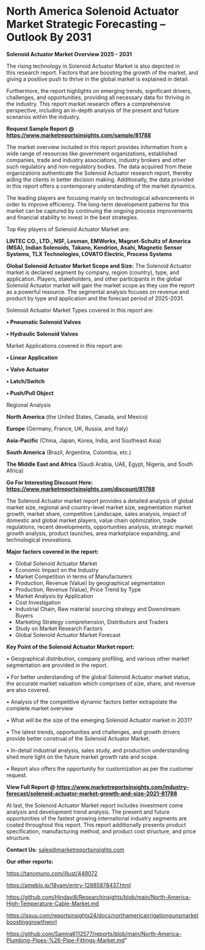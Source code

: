 # North America Solenoid Actuator Market Strategic Forecasting – Outlook By 2031

<Strong> Solenoid Actuator Market Overview 2025 - 2031</strong>

The rising technology in Solenoid Actuator Market is also depicted in this research report. Factors that are boosting the growth of the market, and giving a positive push to thrive in the global market is explained in detail.

Furthermore, the report highlights on emerging trends, significant drivers, challenges, and opportunities, providing all necessary data for thriving in the industry. This report market research offers a comprehensive perspective, including an in-depth analysis of the present and future scenarios within the industry.

<strong>Request Sample Report @ <a href=https://www.marketreportsinsights.com/sample/81788>https://www.marketreportsinsights.com/sample/81788</a></strong>

The market overview included in this report provides information from a wide range of resources like government organizations, established companies, trade and industry associations, industry brokers and other such regulatory and non-regulatory bodies. The data acquired from these organizations authenticate the Solenoid Actuator research report, thereby aiding the clients in better decision making. Additionally, the data provided in this report offers a contemporary understanding of the market dynamics.

The leading players are focusing mainly on technological advancements in order to improve efficiency. The long-term development patterns for this market can be captured by continuing the ongoing process improvements and financial stability to invest in the best strategies.

Top Key players of Solenoid Actuator Market are:

<strong>LINTEC CO., LTD., NSF, Lesman, EMWorks, Magnet-Schultz of America (MSA), Indian Solenoids, Takano, Kendrion, Asahi, Magnetic Sensor Systems, TLX Technologies, LOVATO Electric, Process Systems</strong>

<strong><b>Global Solenoid Actuator Market Scope and Size:</b></strong>
The Solenoid Actuator market is declared segment by company, region (country), type, and application. Players, stakeholders, and other participants in the global Solenoid Actuator market will gain the market scope as they use the report as a powerful resource. The segmental analysis focuses on revenue and product by type and application and the forecast period of 2025-2031.

Solenoid Actuator Market Types covered in this report are:

<strong>• Pneumatic Solenoid Valves

• Hydraulic Solenoid Valves</strong>

Market Applications covered in this report are:

<strong>• Linear Application

• Valve Actuator

• Latch/Switch

• Push/Pull Object</strong> 

Regional Analysis

<strong>North America</strong> (the United States, Canada, and Mexico)

<strong>Europe</strong> (Germany, France, UK, Russia, and Italy)

<strong>Asia-Pacific</strong> (China, Japan, Korea, India, and Southeast Asia)

<strong>South America</strong> (Brazil, Argentina, Colombia, etc.)

<strong>The Middle East and Africa</strong> (Saudi Arabia, UAE, Egypt, Nigeria, and South Africa)

<strong>Go For Interesting Discount Here: <a href=https://www.marketreportsinsights.com/discount/81788>https://www.marketreportsinsights.com/discount/81788</a></strong>

The Solenoid Actuator market report provides a detailed analysis of global market size, regional and country-level market size, segmentation market growth, market share, competitive Landscape, sales analysis, impact of domestic and global market players, value chain optimization, trade regulations, recent developments, opportunities analysis, strategic market growth analysis, product launches, area marketplace expanding, and technological innovations.

<strong><b>Major factors covered in the report:</b></strong>
<ul>
  <li>Global Solenoid Actuator Market </li>
  <li>Economic Impact on the Industry</li>
  <li>Market Competition in terms of Manufacturers</li>
  <li>Production, Revenue (Value) by geographical segmentation</li>
  <li>Production, Revenue (Value), Price Trend by Type</li>
  <li>Market Analysis by Application</li>
  <li>Cost Investigation</li>
  <li>Industrial Chain, Raw material sourcing strategy and Downstream Buyers</li>
  <li>Marketing Strategy comprehension, Distributors and Traders</li>
  <li>Study on Market Research Factors</li>
  <li>Global Solenoid Actuator Market Forecast</li>
</ul>

<strong><b>Key Point of the Solenoid Actuator Market report:</b></strong>

• Geographical distribution, company profiling, and various other market segmentation are provided in the report.

• For better understanding of the global Solenoid Actuator market status, the accurate market valuation which comprises of size, share, and revenue are also covered.

• Analysis of the competitive dynamic factors better extrapolate the complete market overview

• What will be the size of the emerging Solenoid Actuator market in 2031?

• The latest trends, opportunities and challenges, and growth drivers provide better construal of the Solenoid Actuator Market.

• In-detail industrial analysis, sales study, and production understanding shed more light on the future market growth rate and scope.

• Report also offers the opportunity for customization as per the customer request.

<strong><b>View Full Report @ <a href=https://www.marketreportsinsights.com/industry-forecast/solenoid-actuator-market-growth-and-size-2021-81788>https://www.marketreportsinsights.com/industry-forecast/solenoid-actuator-market-growth-and-size-2021-81788</a></b></strong>


At last, the Solenoid Actuator Market report includes investment come analysis and development trend analysis. The present and future opportunities of the fastest growing international industry segments are coated throughout this report. This report additionally presents product specification, manufacturing method, and product cost structure, and price structure.

<strong>Contact Us:</strong>
sales@marketreportsinsights.com

<strong>Our other reports:</strong>

<a href=https://tanomuno.com/illust/449072>https://tanomuno.com/illust/449072</a>

<a href=https://ameblo.jp/18yam/entry-12885878437.html>https://ameblo.jp/18yam/entry-12885878437.html</a>

<a href=https://github.com/Hindavi8/Researchinsights/blob/main/North-America-High-Temperature-Cable-Market.md>https://github.com/Hindavi8/Researchinsights/blob/main/North-America-High-Temperature-Cable-Market.md</a>

<a href=https://issuu.com/reportsinsights24/docs/northamericairrigationgunsmarketboostinggrowthworl>https://issuu.com/reportsinsights24/docs/northamericairrigationgunsmarketboostinggrowthworl</a>

<a href=https://github.com/Samira6112577/reports/blob/main/North-America-Plumbing-Pipes-%26-Pipe-Fittings-Market.md>https://github.com/Samira6112577/reports/blob/main/North-America-Plumbing-Pipes-%26-Pipe-Fittings-Market.md</a>"
